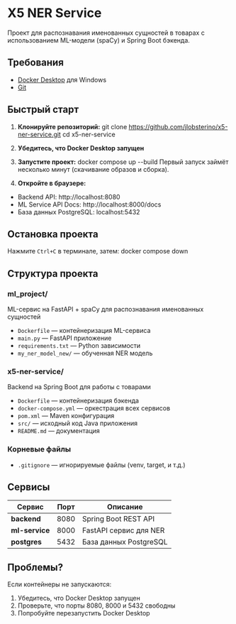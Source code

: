 # X5 NER Service

Проект для распознавания именованных сущностей в товарах с использованием ML-модели (spaCy) и Spring Boot бэкенда.

## Требования

- [Docker Desktop](https://www.docker.com/products/docker-desktop/) для Windows
- [Git](https://git-scm.com/download/win)

## Быстрый старт

1. **Клонируйте репозиторий:**
git clone https://github.com/jlobsterino/x5-ner-service.git
cd x5-ner-service
2. **Убедитесь, что Docker Desktop запущен**

3. **Запустите проект:**
docker compose up --build
Первый запуск займёт несколько минут (скачивание образов и сборка).

4. **Откройте в браузере:**

- Backend API: http://localhost:8080
- ML Service API Docs: http://localhost:8000/docs
- База данных PostgreSQL: localhost:5432

## Остановка проекта

Нажмите `Ctrl+C` в терминале, затем:
docker compose down
## Структура проекта

### ml_project/ 
ML-сервис на FastAPI + spaCy для распознавания именованных сущностей

- `Dockerfile` — контейнеризация ML-сервиса
- `main.py` — FastAPI приложение
- `requirements.txt` — Python зависимости
- `my_ner_model_new/` — обученная NER модель

### x5-ner-service/
Backend на Spring Boot для работы с товарами

- `Dockerfile` — контейнеризация бэкенда
- `docker-compose.yml` — оркестрация всех сервисов
- `pom.xml` — Maven конфигурация
- `src/` — исходный код Java приложения
- `README.md` — документация

### Корневые файлы

- `.gitignore` — игнорируемые файлы (venv, target, и т.д.)

## Сервисы

| Сервис | Порт | Описание |
|--------|------|----------|
| **backend** | 8080 | Spring Boot REST API |
| **ml-service** | 8000 | FastAPI сервис для NER |
| **postgres** | 5432 | База данных PostgreSQL |

## Проблемы?

Если контейнеры не запускаются:
1. Убедитесь, что Docker Desktop запущен
2. Проверьте, что порты 8080, 8000 и 5432 свободны
3. Попробуйте перезапустить Docker Desktop